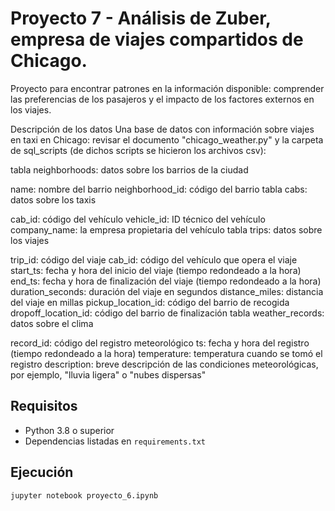 # Proyecto 7 - Análisis de Zuber, empresa de viajes compartidos de Chicago. 

Proyecto para encontrar patrones en la información disponible: comprender las preferencias de los pasajeros y el impacto de los factores externos en los viajes.

Descripción de los datos
Una base de datos con información sobre viajes en taxi en Chicago: revisar el documento "chicago_weather.py" y la carpeta de sql_scripts (de dichos scripts se hicieron los archivos csv):

tabla neighborhoods: datos sobre los barrios de la ciudad

name: nombre del barrio
neighborhood_id: código del barrio
tabla cabs: datos sobre los taxis

cab_id: código del vehículo
vehicle_id: ID técnico del vehículo
company_name: la empresa propietaria del vehículo
tabla trips: datos sobre los viajes

trip_id: código del viaje
cab_id: código del vehículo que opera el viaje
start_ts: fecha y hora del inicio del viaje (tiempo redondeado a la hora)
end_ts: fecha y hora de finalización del viaje (tiempo redondeado a la hora)
duration_seconds: duración del viaje en segundos
distance_miles: distancia del viaje en millas
pickup_location_id: código del barrio de recogida
dropoff_location_id: código del barrio de finalización
tabla weather_records: datos sobre el clima

record_id: código del registro meteorológico
ts: fecha y hora del registro (tiempo redondeado a la hora)
temperature: temperatura cuando se tomó el registro
description: breve descripción de las condiciones meteorológicas, por ejemplo, "lluvia ligera" o "nubes dispersas"

## Requisitos
- Python 3.8 o superior
- Dependencias listadas en `requirements.txt`

## Ejecución
```bash
jupyter notebook proyecto_6.ipynb